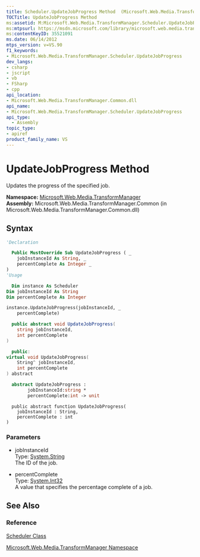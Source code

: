 ```yaml
---
title: Scheduler.UpdateJobProgress Method  (Microsoft.Web.Media.TransformManager)
TOCTitle: UpdateJobProgress Method
ms:assetid: M:Microsoft.Web.Media.TransformManager.Scheduler.UpdateJobProgress(System.String,System.Int32)
ms:mtpsurl: https://msdn.microsoft.com/library/microsoft.web.media.transformmanager.scheduler.updatejobprogress(v=VS.90)
ms:contentKeyID: 35521091
ms.date: 06/14/2012
mtps_version: v=VS.90
f1_keywords:
- Microsoft.Web.Media.TransformManager.Scheduler.UpdateJobProgress
dev_langs:
- csharp
- jscript
- vb
- FSharp
- cpp
api_location:
- Microsoft.Web.Media.TransformManager.Common.dll
api_name:
- Microsoft.Web.Media.TransformManager.Scheduler.UpdateJobProgress
api_type:
  - Assembly
topic_type:
- apiref
product_family_name: VS
---
```


# UpdateJobProgress Method

Updates the progress of the specified job.

**Namespace:**  [Microsoft.Web.Media.TransformManager](microsoft-web-media-transformmanager-namespace.md)  
**Assembly:**  Microsoft.Web.Media.TransformManager.Common (in Microsoft.Web.Media.TransformManager.Common.dll)

## Syntax

```vb
'Declaration

  Public MustOverride Sub UpdateJobProgress ( _
    jobInstanceId As String, _
    percentComplete As Integer _
)
'Usage

  Dim instance As Scheduler
Dim jobInstanceId As String
Dim percentComplete As Integer

instance.UpdateJobProgress(jobInstanceId, _
    percentComplete)
```

```csharp
  public abstract void UpdateJobProgress(
    string jobInstanceId,
    int percentComplete
)
```

```cpp
  public:
virtual void UpdateJobProgress(
    String^ jobInstanceId, 
    int percentComplete
) abstract
```

``` fsharp
  abstract UpdateJobProgress : 
        jobInstanceId:string * 
        percentComplete:int -> unit 
```

```jscript
  public abstract function UpdateJobProgress(
    jobInstanceId : String, 
    percentComplete : int
)
```

### Parameters

  - jobInstanceId  
    Type: [System.String](https://msdn.microsoft.com/library/s1wwdcbf)  
    The ID of the job.  

<!-- end list -->

  - percentComplete  
    Type: [System.Int32](https://msdn.microsoft.com/library/td2s409d)  
    A value that specifies the percentage complete of a job.  

## See Also

### Reference

[Scheduler Class](scheduler-class-microsoft-web-media-transformmanager.md)

[Microsoft.Web.Media.TransformManager Namespace](microsoft-web-media-transformmanager-namespace.md)

